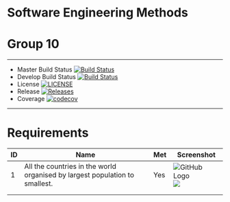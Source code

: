 # Software Engineering Methods
# Group 10

---

- Master Build Status [![Build Status](https://travis-ci.org/AaronC98/semcw.svg?branch=master)](https://travis-ci.org/AaronC98/semcw)
- Develop Build Status [![Build Status](https://travis-ci.org/AaronC98/semcw.svg?branch=develop)](https://travis-ci.org/AaronC98/semcw)
- License [![LICENSE](https://img.shields.io/github/license/AaronC98/semcw.svg?style=flat-square)](https://github.com/AaronC98/semcw/blob/master/LICENSE)
- Release [![Releases](https://img.shields.io/github/release/AaronC98/semcw/all.svg?style=flat-square)](https://github.com/AaronC98/semcw/releases)
- Coverage [![codecov](https://codecov.io/gh/AaronC98/semcw/branch/master/graph/badge.svg)](https://codecov.io/gh/AaronC98/semcw)

---

# Requirements

| ID  | Name  | Met  |  Screenshot |
|-----|-------|------|-------------|
|1     |    All the countries in the world organised by largest population to smallest.   |   Yes   |    ![GitHub Logo](/Users/aaroncampbell/Desktop/Screenshot1.png) <img src="/Users/aaroncampbell/Desktop/Screenshot1.png" />    |
|     |       |      |             |
|     |       |      |             |